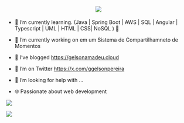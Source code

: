 <h1 align="center">
    <img src="https://readme-typing-svg.herokuapp.com/?font=Righteous&size=35&center=true&vCenter=true&width=500&height=70&duration=4000&lines=Hi+There!+👋;+I'm+Gelson+Pereira+!;" />
</h1>

- 🌱 I’m currently learning. (Java | Spring Boot | AWS | SQL | Angular | Typescript | UML | HTML | CSS| NoSQL ) 🚀
  
- 🔭 I’m currently working on em um Sistema de Compartilhamneto de Momentos 
- 🌱 I’ve blogged https://gelsonamadeu.cloud
- 🤔 I’m on Twitter https://x.com/ggelsonpereira
- 🤔 I’m looking for help with ...
- 🌐 Passionate about web development
  
![](https://github-readme-stats.vercel.app/api?username=ggelsonpereira&theme=radical&hide_border=false&include_all_commits=false&count_private=false)

![](https://github-readme-stats.vercel.app/api/top-langs/?username=ggelsonpereira&theme=dark&hide_border=false&include_all_commits=false&count_private=false&layout=compact)

  



 
